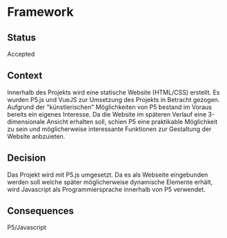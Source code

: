 # Framework

## Status

Accepted

## Context

Innerhalb des Projekts wird eine statische Website (HTML/CSS) erstellt.
Es wurden P5.js und VueJS zur Umsetzung des Projekts in Betracht gezogen. Aufgrund der "künstlerischen" Möglichkeiten von P5 bestand im Voraus bereits ein eigenes Interesse. Da die Website im späteren Verlauf eine 3-dimensionale Ansicht erhalten soll, schien P5 eine praktikable Möglichkeit zu sein und möglicherweise interessante Funktionen zur Gestaltung der Website anbzuieten.

## Decision

Das Projekt wird mit P5.js umgesetzt. Da es als Webseite eingebunden werden soll welche später möglicherweise dynamische Elemente erhält, wird Javascript als Programmiersprache innerhalb von P5 verwendet.


## Consequences

P5/Javascript
